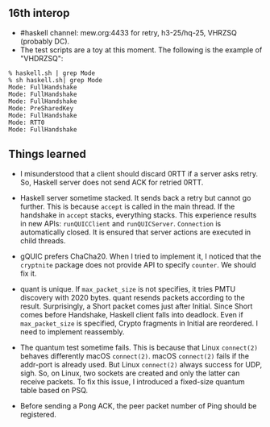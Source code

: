 ## 16th interop

- #haskell channel: mew.org:4433 for retry, h3-25/hq-25, VHRZSQ (probably DC).
- The test scripts are a toy at this moment.
  The following is the example of "VHDRZSQ":

```
% haskell.sh | grep Mode
% sh haskell.sh| grep Mode
Mode: FullHandshake
Mode: FullHandshake
Mode: FullHandshake
Mode: PreSharedKey
Mode: FullHandshake
Mode: RTT0
Mode: FullHandshake
```

## Things learned

- I misunderstood that a client should discard 0RTT if a server asks
  retry. So, Haskell server does not send ACK for retried 0RTT.

- Haskell server sometime stacked. It sends back a retry but cannot go
  further. This is because `accept` is called in the main thread. If
  the handshake in `accept` stacks, everything stacks. This experience
  results in new APIs: `runQUICClient` and
  `runQUICServer`. `Connection` is automatically closed. It is ensured
  that server actions are executed in child threads.

- gQUIC prefers ChaCha20. When I tried to implement it, I noticed that
  the `cryptnite` package does not provide API to specify
  `counter`. We should fix it.

- quant is unique. If `max_packet_size` is not specifies, it tries
  PMTU discovery with 2020 bytes. quant resends packets according to
  the result. Surprisingly, a Short packet comes just after
  Initial. Since Short comes before Handshake, Haskell client falls
  into deadlock. Even if `max_packet_size` is specified, Crypto
  fragments in Initial are reordered. I need to implement reassembly.

- The quantum test sometime fails. This is because that Linux
  `connect(2)` behaves differently macOS `connect(2)`. macOS
  `connect(2)` fails if the addr-port is already used. But Linux
  `connect(2)` always success for UDP, sigh. So, on Linux, two sockets
  are created and only the latter can receive packets. To fix this
  issue, I introduced a fixed-size quantum table based on PSQ.

- Before sending a Pong ACK, the peer packet number of Ping should
  be registered.
